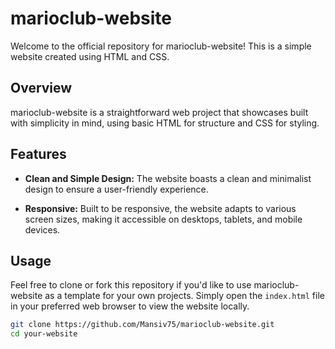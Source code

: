 # marioclub-website

Welcome to the official repository for marioclub-website! This is a simple website created using HTML and CSS.

## Overview

marioclub-website is a straightforward web project that showcases built with simplicity in mind, using basic HTML for structure and CSS for styling.

## Features

- **Clean and Simple Design:** The website boasts a clean and minimalist design to ensure a user-friendly experience.

- **Responsive:** Built to be responsive, the website adapts to various screen sizes, making it accessible on desktops, tablets, and mobile devices.

## Usage

Feel free to clone or fork this repository if you'd like to use marioclub-website as a template for your own projects. Simply open the `index.html` file in your preferred web browser to view the website locally.

```bash
git clone https://github.com/Mansiv75/marioclub-website.git
cd your-website

